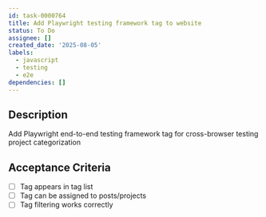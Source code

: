 ```yaml
---
id: task-0000764
title: Add Playwright testing framework tag to website
status: To Do
assignee: []
created_date: '2025-08-05'
labels:
  - javascript
  - testing
  - e2e
dependencies: []
---
```


## Description

Add Playwright end-to-end testing framework tag for cross-browser testing project categorization

## Acceptance Criteria

- [ ] Tag appears in tag list
- [ ] Tag can be assigned to posts/projects
- [ ] Tag filtering works correctly
